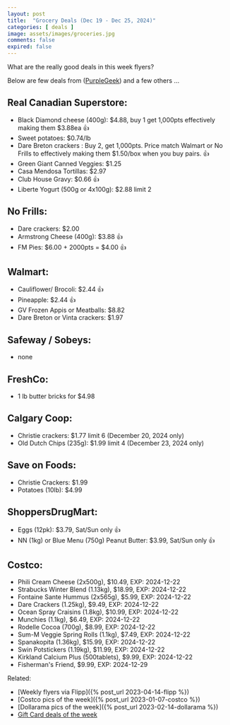 ```yaml
---
layout: post
title:  "Grocery Deals (Dec 19 - Dec 25, 2024)"
categories: [ deals ]
image: assets/images/groceries.jpg
comments: false
expired: false
---
```


What are the really good deals in this week flyers?

Below are few deals from ([PurpleGeek](https://www.reddit.com/user/PurpleGeek/)) and a few others ...

## Real Canadian Superstore:
- Black Diamond cheese (400g): $4.88, buy 1 get 1,000pts effectively making them $3.88ea &#128077;
- Sweet potatoes: $0.74/lb
- Dare Breton crackers : Buy 2, get 1,000pts. Price match Walmart or No Frills to effectively making them $1.50/box when you buy pairs. &#128077;
- Green Giant Canned Veggies: $1.25
- Casa Mendosa Tortillas: $2.97
- Club House Gravy: $0.66 &#128077;
- Liberte Yogurt (500g or 4x100g): $2.88 limit 2


## No Frills:
- Dare crackers: $2.00
- Armstrong Cheese (400g): $3.88 &#128077;
- FM Pies: $6.00 + 2000pts = $4.00 &#128077;

## Walmart:
- Cauliflower/ Brocoli: $2.44 &#128077;
- Pineapple: $2.44 &#128077;
- GV Frozen Appis or Meatballs: $8.82
- Dare Breton or Vinta crackers: $1.97

## Safeway / Sobeys:
- none

## FreshCo:
- 1 lb butter bricks for $4.98

## Calgary Coop:
- Christie crackers: $1.77 limit 6 (December 20, 2024 only)
- Old Dutch Chips (235g): $1.99 limit 4 (December 23, 2024 only)

## Save on Foods:
- Christie Crackers: $1.99
- Potatoes (10lb): $4.99

## ShoppersDrugMart:
- Eggs (12pk): $3.79, Sat/Sun only &#128077;
- NN (1kg) or Blue Menu (750g) Peanut Butter: $3.99, Sat/Sun only &#128077;

## Costco:
- Phili Cream Cheese (2x500g), $10.49, EXP: 2024-12-22
- Strabucks Winter Blend (1.13kg), $18.99, EXP: 2024-12-22
- Fontaine Sante Hummus (2x565g), $5.99, EXP: 2024-12-22
- Dare Crackers (1.25kg), $9.49, EXP: 2024-12-22
- Ocean Spray Craisins (1.8kg), $10.99, EXP: 2024-12-22
- Munchies (1.1kg), $6.49, EXP: 2024-12-22
- Rodelle Cocoa (700g), $8.99, EXP: 2024-12-22
- Sum-M Veggie Spring Rolls (1.1kg), $7.49, EXP: 2024-12-22
- Spanakopita (1.36kg), $15.99, EXP: 2024-12-22
- Swin Potstickers (1.19kg), $11.99, EXP: 2024-12-22
- Kirkland Calcium Plus (500tablets), $9.99, EXP: 2024-12-22
- Fisherman's Friend, $9.99, EXP: 2024-12-29

Related:
 - [Weekly flyers via Flipp]({% post_url 2023-04-14-flipp %})
 - [Costco pics of the week]({% post_url 2023-01-07-costco %})
 - [Dollarama pics of the week]({% post_url 2023-02-14-dollarama %})
 - [Gift Card deals of the week](https://forums.redflagdeals.com/various-retailers-gift-cards-deals-discounts-2024-2666408)

 